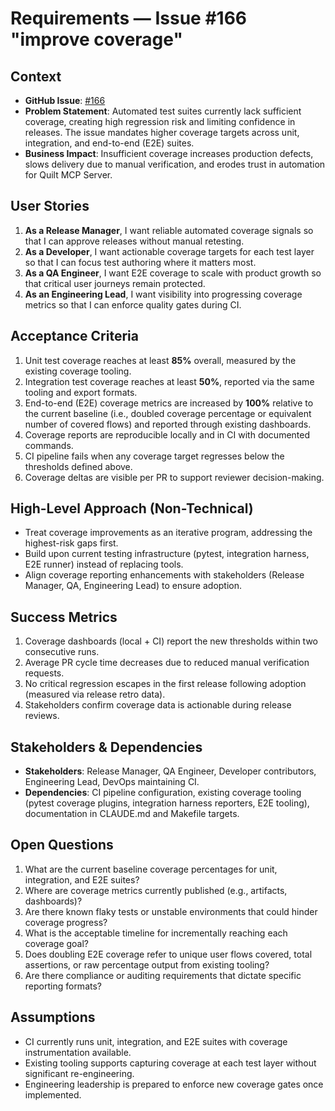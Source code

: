 <!-- markdownlint-disable MD013 -->
# Requirements — Issue #166 "improve coverage"

## Context
- **GitHub Issue**: [#166](https://github.com/quiltdata/quilt-mcp-server/issues/166)
- **Problem Statement**: Automated test suites currently lack sufficient coverage, creating high regression risk and limiting confidence in releases. The issue mandates higher coverage targets across unit, integration, and end-to-end (E2E) suites.
- **Business Impact**: Insufficient coverage increases production defects, slows delivery due to manual verification, and erodes trust in automation for Quilt MCP Server.

## User Stories
1. **As a Release Manager**, I want reliable automated coverage signals so that I can approve releases without manual retesting.
2. **As a Developer**, I want actionable coverage targets for each test layer so that I can focus test authoring where it matters most.
3. **As a QA Engineer**, I want E2E coverage to scale with product growth so that critical user journeys remain protected.
4. **As an Engineering Lead**, I want visibility into progressing coverage metrics so that I can enforce quality gates during CI.

## Acceptance Criteria
1. Unit test coverage reaches at least **85%** overall, measured by the existing coverage tooling.
2. Integration test coverage reaches at least **50%**, reported via the same tooling and export formats.
3. End-to-end (E2E) coverage metrics are increased by **100%** relative to the current baseline (i.e., doubled coverage percentage or equivalent number of covered flows) and reported through existing dashboards.
4. Coverage reports are reproducible locally and in CI with documented commands.
5. CI pipeline fails when any coverage target regresses below the thresholds defined above.
6. Coverage deltas are visible per PR to support reviewer decision-making.

## High-Level Approach (Non-Technical)
- Treat coverage improvements as an iterative program, addressing the highest-risk gaps first.
- Build upon current testing infrastructure (pytest, integration harness, E2E runner) instead of replacing tools.
- Align coverage reporting enhancements with stakeholders (Release Manager, QA, Engineering Lead) to ensure adoption.

## Success Metrics
1. Coverage dashboards (local + CI) report the new thresholds within two consecutive runs.
2. Average PR cycle time decreases due to reduced manual verification requests.
3. No critical regression escapes in the first release following adoption (measured via release retro data).
4. Stakeholders confirm coverage data is actionable during release reviews.

## Stakeholders & Dependencies
- **Stakeholders**: Release Manager, QA Engineer, Developer contributors, Engineering Lead, DevOps maintaining CI.
- **Dependencies**: CI pipeline configuration, existing coverage tooling (pytest coverage plugins, integration harness reporters, E2E tooling), documentation in CLAUDE.md and Makefile targets.

## Open Questions
1. What are the current baseline coverage percentages for unit, integration, and E2E suites?
2. Where are coverage metrics currently published (e.g., artifacts, dashboards)?
3. Are there known flaky tests or unstable environments that could hinder coverage progress?
4. What is the acceptable timeline for incrementally reaching each coverage goal?
5. Does doubling E2E coverage refer to unique user flows covered, total assertions, or raw percentage output from existing tooling?
6. Are there compliance or auditing requirements that dictate specific reporting formats?

## Assumptions
- CI currently runs unit, integration, and E2E suites with coverage instrumentation available.
- Existing tooling supports capturing coverage at each test layer without significant re-engineering.
- Engineering leadership is prepared to enforce new coverage gates once implemented.

